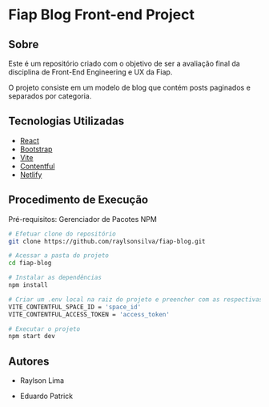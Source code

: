 # Fiap Blog Front-end Project

## Sobre

Este é um repositório criado com o objetivo de ser a avaliação final da disciplina de Front-End Engineering e UX da Fiap.

O projeto consiste em um modelo de blog que contém posts paginados e separados por categoria.

## Tecnologias Utilizadas

- [React](http://www.dropwizard.io/1.0.2/docs/)
- [Bootstrap](https://getbootstrap.com/)
- [Vite](https://vitejs.dev/)
- [Contentful](https://www.contentful.com/)
- [Netlify](https://www.netlify.com/)

## Procedimento de Execução

Pré-requisitos: Gerenciador de Pacotes NPM

```bash
# Efetuar clone do repositório
git clone https://github.com/raylsonsilva/fiap-blog.git

# Acessar a pasta do projeto
cd fiap-blog

# Instalar as dependências
npm install

# Criar um .env local na raiz do projeto e preencher com as respectivas variáveis de ambiente
VITE_CONTENTFUL_SPACE_ID = 'space_id'
VITE_CONTENTFUL_ACCESS_TOKEN = 'access_token'

# Executar o projeto
npm start dev
```

## Autores

- Raylson Lima

- Eduardo Patrick
